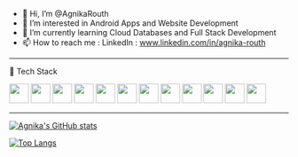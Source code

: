 - 👋 Hi, I’m @AgnikaRouth
- 👀 I’m interested in Android Apps and Website Development  
- 🌱 I’m currently learning Cloud Databases and Full Stack Development  
- 📫 How to reach me : LinkedIn : www.linkedin.com/in/agnika-routh

---

🧰 Tech Stack

<div align="left">
<img src='https://cdn.jsdelivr.net/gh/devicons/devicon/icons/android/android-plain.svg' width = "35">
<img src='https://cdn.jsdelivr.net/gh/devicons/devicon/icons/angularjs/angularjs-plain.svg' width = "35">
<img src='https://cdn.jsdelivr.net/gh/devicons/devicon/icons/react/react-original.svg' width = "35">
<img src='https://cdn.jsdelivr.net/gh/devicons/devicon/icons/html5/html5-plain.svg' width = "35">
<img src='https://cdn.jsdelivr.net/gh/devicons/devicon/icons/css3/css3-plain.svg' width = "35">
<img src='https://cdn.jsdelivr.net/gh/devicons/devicon/icons/bootstrap/bootstrap-plain.svg' width = "35">
<img src='https://cdn.jsdelivr.net/gh/devicons/devicon/icons/javascript/javascript-plain.svg' width = "35">
<img src='https://cdn.jsdelivr.net/gh/devicons/devicon/icons/java/java-plain.svg' width = "35">
<img src='https://cdn.jsdelivr.net/gh/devicons/devicon/icons/ionic/ionic-original.svg' width = "35">
<img src='https://cdn.jsdelivr.net/gh/devicons/devicon/icons/nodejs/nodejs-plain.svg' width = "35">
<img src='https://cdn.jsdelivr.net/gh/devicons/devicon/icons/npm/npm-original-wordmark.svg' width = "35">
<img src='https://cdn.jsdelivr.net/gh/devicons/devicon/icons/spring/spring-plain.svg' width = "35">

  </div>


---



[![Agnika's GitHub stats](https://github-readme-stats.vercel.app/api?username=AgnikaRouth&show_icons=true&theme=radical)](https://github.com/AgnikaRouth/github-readme-stats)

[![Top Langs](https://github-readme-stats.vercel.app/api/top-langs/?username=AgnikaRouth&layout=compact&theme=radical)](https://github.com/AgnikaRouth/github-readme-stats)



<!---
AgnikaRouth/AgnikaRouth is a ✨ special ✨ repository because its `README.md` (this file) appears on your GitHub profile.
You can click the Preview link to take a look at your changes.
--->
